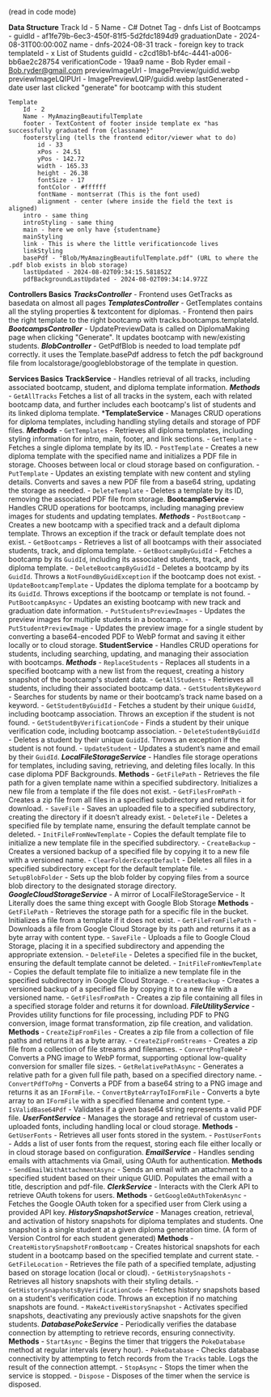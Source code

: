 (read in code mode)

**Data Structure**
    Track
        Id - 5
        Name - C# Dotnet
        Tag - dnfs
        List of Bootcamps -
            guidId - af1fe79b-6ec3-450f-81f5-5d2fdc1894d9
            graduationDate - 2024-08-31T00:00:00Z
            name - dnfs-2024-08-31
            track - foreign key to track
            templateId - x
            List of Students
                guidId - c2cd18b1-bf4c-4441-a006-bb6ae2c28754
                verificationCode - 19aa9
                name - Bob Ryder
                email - Bob.ryder@gmail.com
                previewImageUrl - ImagePreview/guidid.webp
                previewImageLQIPUrl - ImagePreviewLQIP/guidid.webp
                lastGenerated - date user last clicked "generate" for bootcamp with this student

    Template
        Id - 2
        Name - MyAmazingBeautifulTemplate
        footer - TextContent of footer inside template ex "has successfully graduated from {classname}"
        footerstyling (tells the frontend editor/viewer what to do)
            id - 33
            xPos - 24.51
            yPos - 142.72
            width - 165.33
            height - 26.38
            fontSize - 17
            fontColor - #ffffff
            fontName - montserrat (This is the font used)
            alignment - center (where inside the field the text is aligned)
        intro - same thing
        introStyling - same thing
        main - here we only have {studentname}
        mainStyling
        link - This is where the little verificationcode lives
        linkStyling
        basePdf - "Blob/MyAmazingBeautifulTemplate.pdf" (URL to where the .pdf blob exists in blob storage)
        lastUpdated - 2024-08-02T09:34:15.581852Z
        pdfBackgroundLastUpdated - 2024-08-02T09:34:14.972Z

**Controllers Basics**
    ***TracksController***
        - Frontend uses GetTracks as basedata on almost all pages
    ***TemplatesController***
        - GetTemplates contains all the styling properties & textcontent for diplomas. 
        - Frontend then pairs the right template to the right bootcamp with tracks.bootcamps.templateId.
    ***BootcampsController***
        - UpdatePreviewData is called on DiplomaMaking page when clicking "Generate". It updates bootcamp with new/existing students.
    ***BlobController***
        - GetPdfBlob is needed to load template pdf correctly. it uses the Template.basePdf address to fetch the pdf background file from localstorage/googleblobstorage of the template in question.

**Services Basics**
    **TrackService** - Handles retrieval of all tracks, including associated bootcamp, student, and diploma template information.
        ***Methods***
            - `GetAllTracks` Fetches a list of all tracks in the system, each with related bootcamp data, and further includes each bootcamp's list of students and its linked diploma template.
    ***TemplateService** - Manages CRUD operations for diploma templates, including handling styling details and storage of PDF files.
        ***Methods***
            - `GetTemplates` - Retrieves all diploma templates, including styling information for intro, main, footer, and link sections.
            - `GetTemplate` - Fetches a single diploma template by its ID.
            - `PostTemplate` - Creates a new diploma template with the specified name and initializes a PDF file in storage. Chooses between local or cloud storage based on configuration.
            - `PutTemplate` - Updates an existing template with new content and styling details. Converts and saves a new PDF file from a base64 string, updating the storage as needed.
            - `DeleteTemplate` - Deletes a template by its ID, removing the associated PDF file from storage.
    **BootcampService** - Handles CRUD operations for bootcamps, including managing preview images for students and updating templates.
        ***Methods***
            - `PostBootcamp` - Creates a new bootcamp with a specified track and a default diploma template. Throws an exception if the track or default template does not exist.
            - `GetBootcamps` - Retrieves a list of all bootcamps with their associated students, track, and diploma template.
            - `GetBootcampByGuidId` - Fetches a bootcamp by its `GuidId`, including its associated students, track, and diploma template.
            - `DeleteBootcampByGuidId` - Deletes a bootcamp by its `GuidId`. Throws a `NotFoundByGuidException` if the bootcamp does not exist.
            - `UpdateBootcampTemplate` - Updates the diploma template for a bootcamp by its `GuidId`. Throws exceptions if the bootcamp or template is not found.
            - `PutBootcampAsync` - Updates an existing bootcamp with new track and graduation date information.
            - `PutStudentsPreviewImages` - Updates the preview images for multiple students in a bootcamp.
            - `PutStudentPreviewImage` - Updates the preview image for a single student by converting a base64-encoded PDF to WebP format and saving it either locally or to cloud storage.
    **StudentService** - Handles CRUD operations for students, including searching, updating, and managing their association with bootcamps.
        ***Methods***
            - `ReplaceStudents` - Replaces all students in a specified bootcamp with a new list from the request, creating a history snapshot of the bootcamp's student data.
            - `GetAllStudents` - Retrieves all students, including their associated bootcamp data.
            - `GetStudentsByKeyword` - Searches for students by name or their bootcamp’s track name based on a keyword.
            - `GetStudentByGuidId` - Fetches a student by their unique `GuidId`, including bootcamp association. Throws an exception if the student is not found.
            - `GetStudentByVerificationCode` - Finds a student by their unique verification code, including bootcamp association.
            - `DeleteStudentByGuidId` - Deletes a student by their unique `GuidId`. Throws an exception if the student is not found.
            - `UpdateStudent` - Updates a student’s name and email by their `GuidId`.
    ***LocalFileStorageService*** - Handles file storage operations for templates, including saving, retrieving, and deleting files locally. In this case diploma PDF Backgrounds.
        **Methods**
            - `GetFilePath` - Retrieves the file path for a given template name within a specified subdirectory. Initializes a new file from a template if the file does not exist.
            - `GetFilesFromPath` - Creates a zip file from all files in a specified subdirectory and returns it for download.
            - `SaveFile` - Saves an uploaded file to a specified subdirectory, creating the directory if it doesn’t already exist.
            - `DeleteFile` - Deletes a specified file by template name, ensuring the default template cannot be deleted.
            - `InitFileFromNewTemplate` - Copies the default template file to initialize a new template file in the specified subdirectory.
            - `CreateBackup` - Creates a versioned backup of a specified file by copying it to a new file with a versioned name.
            - `ClearFolderExceptDefault` - Deletes all files in a specified subdirectory except for the default template file.
            - `SetupBlobFolder` - Sets up the blob folder by copying files from a source blob directory to the designated storage directory.
    ***GoogleCloudStorageService*** - A mirror of LocalFileStorageService - It Literally does the same thing except with Google Blob Storage
        **Methods**
            - `GetFilePath` - Retrieves the storage path for a specific file in the bucket. Initializes a file from a template if it does not exist.
            - `GetFileFromFilePath` - Downloads a file from Google Cloud Storage by its path and returns it as a byte array with content type.
            - `SaveFile` - Uploads a file to Google Cloud Storage, placing it in a specified subdirectory and appending the appropriate extension.
            - `DeleteFile` - Deletes a specified file in the bucket, ensuring the default template cannot be deleted.
            - `InitFileFromNewTemplate` - Copies the default template file to initialize a new template file in the specified subdirectory in Google Cloud Storage.
            - `CreateBackup` - Creates a versioned backup of a specified file by copying it to a new file with a versioned name.
            - `GetFilesFromPath` - Creates a zip file containing all files in a specified storage folder and returns it for download.
    ***FileUtilityService*** - Provides utility functions for file processing, including PDF to PNG conversion, image format transformation, zip file creation, and validation.
        **Methods**
            - `CreateZipFromFiles` - Creates a zip file from a collection of file paths and returns it as a byte array.
            - `CreateZipFromStreams` - Creates a zip file from a collection of file streams and filenames.
            - `ConvertPngToWebP` - Converts a PNG image to WebP format, supporting optional low-quality conversion for smaller file sizes.
            - `GetRelativePathAsync` - Generates a relative path for a given full file path, based on a specified directory name.
            - `ConvertPdfToPng` - Converts a PDF from a base64 string to a PNG image and returns it as an `IFormFile`.
            - `ConvertByteArrayToIFormFile` - Converts a byte array to an `IFormFile` with a specified filename and content type.
            - `IsValidBase64Pdf` - Validates if a given base64 string represents a valid PDF file.
    ***UserFontService*** - Manages the storage and retrieval of custom user-uploaded fonts, including handling local or cloud storage.
        **Methods**
            - `GetUserFonts` - Retrieves all user fonts stored in the system.
            - `PostUserFonts` - Adds a list of user fonts from the request, storing each file either locally or in cloud storage based on configuration.
    ***EmailService*** - Handles sending emails with attachments via Gmail, using OAuth for authentication.
        **Methods**
            - `SendEmailWithAttachmentAsync` - Sends an email with an attachment to a specified student based on their unique GUID. Populates the email with a title, description and pdf-file.
    ***ClerkService*** - Interacts with the Clerk API to retrieve OAuth tokens for users.
        **Methods**
            - `GetGoogleOAuthTokenAsync` - Fetches the Google OAuth token for a specified user from Clerk using a provided API key.
    ***HistorySnapshotService*** - Manages creation, retrieval, and activation of history snapshots for diploma templates and students. One snapshot is a single student at a given diploma generation time. (A form of Version Control for each student generated)
        **Methods**
            - `CreateHistorySnapshotFromBootcamp` - Creates historical snapshots for each student in a bootcamp based on the specified template and current state.
            - `GetFileLocation` - Retrieves the file path of a specified template, adjusting based on storage location (local or cloud).
            - `GetHistorySnapshots` - Retrieves all history snapshots with their styling details.
            - `GetHistorySnapshotsByVerificationCode` - Fetches history snapshots based on a student's verification code. Throws an exception if no matching snapshots are found.
            - `MakeActiveHistorySnapshot` - Activates specified snapshots, deactivating any previously active snapshots for the given students.
    ***DatabasePokeService*** - Periodically verifies the database connection by attempting to retrieve records, ensuring connectivity.
        **Methods**
            - `StartAsync` - Begins the timer that triggers the `PokeDatabase` method at regular intervals (every hour).
            - `PokeDatabase` - Checks database connectivity by attempting to fetch records from the `Tracks` table. Logs the result of the connection attempt.
            - `StopAsync` - Stops the timer when the service is stopped.
            - `Dispose` - Disposes of the timer when the service is disposed.